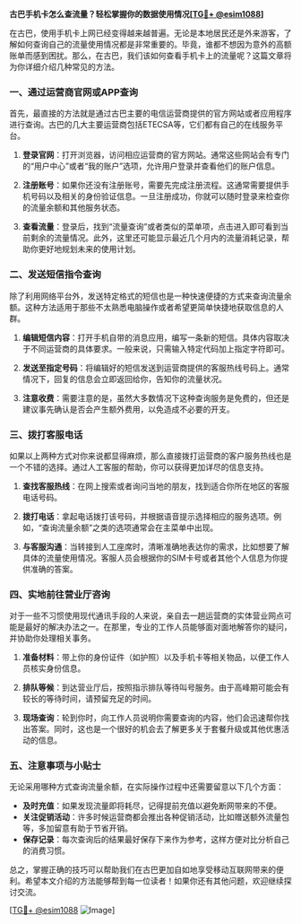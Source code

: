 **古巴手机卡怎么查流量？轻松掌握你的数据使用情况[[TG💪+ @esim1088](https://t.me/s/esim1088)]**

在古巴，使用手机卡上网已经变得越来越普遍。无论是本地居民还是外来游客，了解如何查询自己的流量使用情况都是非常重要的。毕竟，谁都不想因为意外的高额账单而感到困扰。那么，在古巴，我们该如何查看手机卡上的流量呢？这篇文章将为你详细介绍几种常见的方法。

### 一、通过运营商官网或APP查询

首先，最直接的方法就是通过古巴主要的电信运营商提供的官方网站或者应用程序进行查询。古巴的几大主要运营商包括ETECSA等，它们都有自己的在线服务平台。

1. **登录官网**：打开浏览器，访问相应运营商的官方网站。通常这些网站会有专门的“用户中心”或者“我的账户”选项，允许用户登录并查看他们的账户信息。
   
2. **注册账号**：如果你还没有注册账号，需要先完成注册流程。这通常需要提供手机号码以及相关的身份验证信息。一旦注册成功，你就可以随时登录来检查你的流量余额和其他服务状态。

3. **查看流量**：登录后，找到“流量查询”或者类似的菜单项，点击进入即可看到当前剩余的流量情况。此外，这里还可能显示最近几个月内的流量消耗记录，帮助你更好地规划未来的使用计划。

### 二、发送短信指令查询

除了利用网络平台外，发送特定格式的短信也是一种快速便捷的方式来查询流量余额。这种方法适用于那些不太熟悉电脑操作或者希望更简单快捷地获取信息的人群。

1. **编辑短信内容**：打开手机自带的消息应用，编写一条新的短信。具体内容取决于不同运营商的具体要求。一般来说，只需输入特定代码加上指定字符即可。

2. **发送至指定号码**：将编辑好的短信发送到运营商提供的客服热线号码上。通常情况下，回复的信息会立即返回给你，告知你的流量状况。

3. **注意收费**：需要注意的是，虽然大多数情况下这种查询服务是免费的，但还是建议事先确认是否会产生额外费用，以免造成不必要的开支。

### 三、拨打客服电话

如果以上两种方式对你来说都显得麻烦，那么直接拨打运营商的客户服务热线也是一个不错的选择。通过人工客服的帮助，你可以获得更加详尽的信息支持。

1. **查找客服热线**：在网上搜索或者询问当地的朋友，找到适合你所在地区的客服电话号码。

2. **拨打电话**：拿起电话拨打该号码，并根据语音提示选择相应的服务选项。例如，“查询流量余额”之类的选项通常会在主菜单中出现。

3. **与客服沟通**：当转接到人工座席时，清晰准确地表达你的需求，比如想要了解具体的流量使用情况。客服人员会根据你的SIM卡号或者其他个人信息为你提供准确的答案。

### 四、实地前往营业厅咨询

对于一些不习惯使用现代通讯手段的人来说，亲自去一趟运营商的实体营业网点可能是最好的解决办法之一。在那里，专业的工作人员能够面对面地解答你的疑问，并协助你处理相关事务。

1. **准备材料**：带上你的身份证件（如护照）以及手机卡等相关物品，以便工作人员核实身份信息。

2. **排队等候**：到达营业厅后，按照指示排队等待叫号服务。由于高峰期可能会有较长的等待时间，请预留充足的时间。

3. **现场查询**：轮到你时，向工作人员说明你需要查询的内容，他们会迅速帮你找出答案。同时，这也是一个很好的机会去了解更多关于套餐升级或其他优惠活动的信息。

### 五、注意事项与小贴士

无论采用哪种方式查询流量余额，在实际操作过程中还需要留意以下几个方面：

- **及时充值**：如果发现流量即将耗尽，记得提前充值以避免断网带来的不便。
- **关注促销活动**：许多时候运营商都会推出各种促销活动，比如赠送额外流量包等，多加留意有助于节省开销。
- **保存记录**：每次查询后的结果最好保存下来作为参考，这样方便对比分析自己的消费习惯。

总之，掌握正确的技巧可以帮助我们在古巴更加自如地享受移动互联网带来的便利。希望本文介绍的方法能够帮到每一位读者！如果你还有其他问题，欢迎继续探讨交流。

[[TG💪+ @esim1088](https://t.me/s/esim1088) ![Image](https://i.postimg.cc/4NQfJmqS/Snipaste-2025-05-13-00-14-12.png)]
